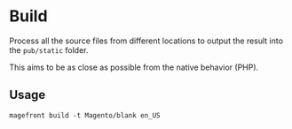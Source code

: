 # Build

Process all the source files from different locations to output the result into the `pub/static` folder.

This aims to be as close as possible from the native behavior (PHP).

## Usage

    magefront build -t Magento/blank en_US
